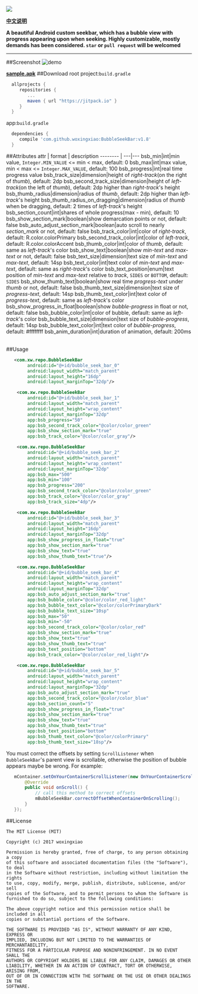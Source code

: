 [![](https://jitpack.io/v/woxingxiao/BubbleSeekBar.svg)](https://jitpack.io/#woxingxiao/BubbleSeekBar)

[**中文说明**](https://github.com/woxingxiao/BubbleSeekBar/blob/master/README_zh.md)

**A beautiful Android custom seekbar, which has a bubble view with progress appearing upon when seeking. Highly customizable, mostly demands has been considered. `star` or `pull request` will be welcomed**
****
##Screenshot
![demo](https://github.com/woxingxiao/BubbleSeekBar/blob/master/demo.gif)

[**sample.apk**](https://github.com/woxingxiao/BubbleSeekBar/raw/master/apk/sample.apk)
##Download
root project:`build.gradle`
```groovy
  allprojects {
	 repositories {
		...
		maven { url "https://jitpack.io" }
	 }
  }
```
app:`build.gradle`
```groovy
  dependencies {
     compile 'com.github.woxingxiao:BubbleSeekBar:v1.8'
  }
```
##Attributes
attr | format | description
-------- | ---|---
bsb_min|int|min value, `Integer.MIN_VALUE` <= min < max, default: 0
bsb_max|int|max value, min < max <= `Integer.MAX_VALUE`, default: 100
bsb_progress|int|real time progress value
bsb_track_size|dimension|height of _right-track_(on the right of _thumb_), default: 2dp
bsb_second_track_size|dimension|height of _left-track_(on the left of _thumb_), default: 2dp higher than _right-track_'s height
bsb_thumb_radius|dimension|radius of _thumb_, default: 2dp higher than _left-track_'s height
bsb_thumb_radius_on_dragging|dimension|radius of _thumb_ when be dragging, default: 2 times of _left-track_'s height
bsb_section_count|int|shares of whole progress(max - min), default: 10
bsb_show_section_mark|boolean|show demarcation points or not, default: false
bsb_auto_adjust_section_mark|boolean|auto scroll to nearly _section_mark_ or not, default: false
bsb_track_color|int|color of _right-track_, default: R.color.colorPrimary
bsb_second_track_color|int|color of _left-track_, default: R.color.colorAccent
bsb_thumb_color|int|color of _thumb_, default: same as _left-track_'s color
bsb_show_text|boolean|show _min-text_ and _max-text_ or not, default: false
bsb_text_size|dimension|text size of _min-text_ and _max-text_, default: 14sp
bsb_text_color|int|text color of _min-text_ and _max-text_, default: same as _right-track_'s color
bsb_text_position|enum|text position of _min-text_ and _max-text_ relative to _track_, `SIDES` or `BOTTOM`, default: `SIDES`
bsb_show_thumb_text|boolean|show real time _progress-text_ under _thumb_ or not, default: false
bsb_thumb_text_size|dimension|text size of _progress-text_, default: 14sp
bsb_thumb_text_color|int|text color of _progress-text_, default: same as _left-track_'s color
bsb_show_progress_in_float|boolean|show _bubble-progress_ in float or not, default: false
bsb_bubble_color|int|color of bubble, default: same as _left-track_'s color
bsb_bubble_text_size|dimension|text size of _bubble-progress_, default: 14sp
bsb_bubble_text_color|int|text color of _bubble-progress_, default: #ffffffff
bsb_anim_duration|int|duration of animation, default: 200ms  

##Usage
```xml
   <com.xw.repo.BubbleSeekBar
        android:id="@+id/bubble_seek_bar_0"
        android:layout_width="match_parent"
        android:layout_height="16dp"
        android:layout_marginTop="32dp"/>

    <com.xw.repo.BubbleSeekBar
        android:id="@+id/bubble_seek_bar_1"
        android:layout_width="match_parent"
        android:layout_height="wrap_content"
        android:layout_marginTop="32dp"
        app:bsb_progress="50"
        app:bsb_second_track_color="@color/color_green"
        app:bsb_show_section_mark="true"
        app:bsb_track_color="@color/color_gray"/>

    <com.xw.repo.BubbleSeekBar
        android:id="@+id/bubble_seek_bar_2"
        android:layout_width="match_parent"
        android:layout_height="wrap_content"
        android:layout_marginTop="32dp"
        app:bsb_max="500"
        app:bsb_min="100"
        app:bsb_progress="200"
        app:bsb_second_track_color="@color/color_green"
        app:bsb_track_color="@color/color_gray"
        app:bsb_track_size="4dp"/>

    <com.xw.repo.BubbleSeekBar
        android:id="@+id/bubble_seek_bar_3"
        android:layout_width="match_parent"
        android:layout_height="16dp"
        android:layout_marginTop="32dp"
        app:bsb_show_progress_in_float="true"
        app:bsb_show_section_mark="true"
        app:bsb_show_text="true"
        app:bsb_show_thumb_text="true"/>

    <com.xw.repo.BubbleSeekBar
        android:id="@+id/bubble_seek_bar_4"
        android:layout_width="match_parent"
        android:layout_height="wrap_content"
        android:layout_marginTop="32dp"
        app:bsb_auto_adjust_section_mark="true"
        app:bsb_bubble_color="@color/color_red_light"
        app:bsb_bubble_text_color="@color/colorPrimaryDark"
        app:bsb_bubble_text_size="10sp"
        app:bsb_max="50"
        app:bsb_min="-50"
        app:bsb_second_track_color="@color/color_red"
        app:bsb_show_section_mark="true"
        app:bsb_show_text="true"
        app:bsb_show_thumb_text="true"
        app:bsb_text_position="bottom"
        app:bsb_track_color="@color/color_red_light"/>

    <com.xw.repo.BubbleSeekBar
        android:id="@+id/bubble_seek_bar_5"
        android:layout_width="match_parent"
        android:layout_height="wrap_content"
        android:layout_marginTop="32dp"
        app:bsb_auto_adjust_section_mark="true"
        app:bsb_second_track_color="@color/color_blue"
        app:bsb_section_count="5"
        app:bsb_show_progress_in_float="true"
        app:bsb_show_section_mark="true"
        app:bsb_show_text="true"
        app:bsb_show_thumb_text="true"
        app:bsb_text_position="bottom"
        app:bsb_thumb_text_color="@color/colorPrimary"
        app:bsb_thumb_text_size="18sp"/>
```
You must correct the offsets by setting `ScrollListener` when `BubbleSeekBar`'s parent view is scrollable, otherwise the position of bubble appears maybe be wrong. For example:
```java
   mContainer.setOnYourContainerScrollListener(new OnYourContainerScrollListener() {
       @Override
       public void onScroll() {
           // call this method to correct offsets
           mBubbleSeekBar.correctOffsetWhenContainerOnScrolling();
       }
   });
```

##License
```
The MIT License (MIT)

Copyright (c) 2017 woxingxiao

Permission is hereby granted, free of charge, to any person obtaining a copy
of this software and associated documentation files (the "Software"), to deal
in the Software without restriction, including without limitation the rights
to use, copy, modify, merge, publish, distribute, sublicense, and/or sell
copies of the Software, and to permit persons to whom the Software is
furnished to do so, subject to the following conditions:

The above copyright notice and this permission notice shall be included in all
copies or substantial portions of the Software.

THE SOFTWARE IS PROVIDED "AS IS", WITHOUT WARRANTY OF ANY KIND, EXPRESS OR
IMPLIED, INCLUDING BUT NOT LIMITED TO THE WARRANTIES OF MERCHANTABILITY,
FITNESS FOR A PARTICULAR PURPOSE AND NONINFRINGEMENT. IN NO EVENT SHALL THE
AUTHORS OR COPYRIGHT HOLDERS BE LIABLE FOR ANY CLAIM, DAMAGES OR OTHER
LIABILITY, WHETHER IN AN ACTION OF CONTRACT, TORT OR OTHERWISE, ARISING FROM,
OUT OF OR IN CONNECTION WITH THE SOFTWARE OR THE USE OR OTHER DEALINGS IN THE
SOFTWARE.
```

